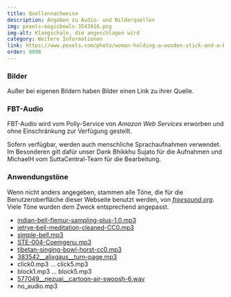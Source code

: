 ```yaml
---
title: Quellennachweise
description: Angaben zu Audio- und Bilderquellen
img: pexels-magicbowls-3543916.png
img-alt: Klangschale, die angeschlagen wird
category: Weitere Informationen
link: https://www.pexels.com/photo/woman-holding-a-wooden-stick-and-a-bowl-3543916/
order: 9998
---
```


### Bilder

Außer bei eigenen Bildern haben Bilder einen Link zu ihrer Quelle.

### FBT-Audio

FBT-Audio wird vom Polly-Service von *Amazon Web Services* erworben und ohne Einschränkung zur Verfügung gestellt.

Sofern verfügbar, werden auch menschliche Sprachaufnahmen verwendet. Im Besonderen gilt dafür unser Dank Bhikkhu Sujato für die Aufnahmen und MichaelH vom SuttaCentral-Team für die Bearbeitung.

### Anwendungstöne

Wenn nicht anders angegeben, stammen alle Töne, die für die Benutzeroberfläche dieser Webseite benutzt werden, von [*freesound.org*](https://freesound.org/search/?q=click). Viele Töne wurden dem Zweck entsprechend angepasst.

- [indian-bell-flemur-sampling-plus-1.0.mp3](https://freesound.org/people/Flemur/sounds/103312)
- [jetrye-bell-meditation-cleaned-CC0.mp3](https://freesound.org/people/JetRye/sounds/140128/)
- [simple-bell.mp3](https://freesound.org/people/Erratic/sounds/221/)
- [STE-004-Coemgenu.mp3](https://discourse.suttacentral.net/t/suttacentral-voice-v1-0-0-released/11844/228)
- [tibetan-singing-bowl-horst-cc0.mp3](https://freesound.org/people/the_very_Real_Horst/sounds/240934/)
- [383542__alixgaus__turn-page.mp3](https://freesound.org/people/alixgaus/sounds/383542/)
- click0.mp3 … click5.mp3
- block1.mp3 … block5.mp3
- [577049__nezuai__cartoon-air-swoosh-6.wav](https://freesound.org/people/nezuai/sounds/577049/)
- no_audio.mp3
